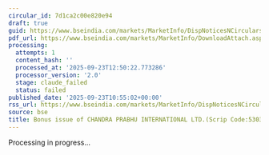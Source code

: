 ```yaml
---
circular_id: 7d1ca2c00e820e94
draft: true
guid: https://www.bseindia.com/markets/MarketInfo/DispNoticesNCirculars.aspx?Noticeid={BA01168B-EBBC-4E55-9093-C7ED103B617F}&noticeno=20250923-13&dt=09/23/2025&icount=13&totcount=55&flag=0
pdf_url: https://www.bseindia.com/markets/MarketInfo/DownloadAttach.aspx?id=20250923-13&attachedId=d2c1146e-819f-42cc-88b7-e03a74d02f8a
processing:
  attempts: 1
  content_hash: ''
  processed_at: '2025-09-23T12:50:22.773286'
  processor_version: '2.0'
  stage: claude_failed
  status: failed
published_date: '2025-09-23T10:55:02+00:00'
rss_url: https://www.bseindia.com/markets/MarketInfo/DispNoticesNCirculars.aspx?Noticeid={BA01168B-EBBC-4E55-9093-C7ED103B617F}&noticeno=20250923-13&dt=09/23/2025&icount=13&totcount=55&flag=0
source: bse
title: Bonus issue of CHANDRA PRABHU INTERNATIONAL LTD.(Scrip Code:530309)
---
```


Processing in progress...